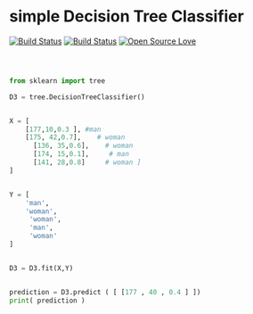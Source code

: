 # simple Decision Tree Classifier


[![Build Status](https://img.shields.io/pypi/pyversions/Django.svg
)]()
[![Build Status](https://img.shields.io/conda/pn/conda-forge/python.svg
)]()
[![Open Source Love](https://badges.frapsoft.com/os/mit/mit.svg?v=102)]()




```python



from sklearn import tree

D3 = tree.DecisionTreeClassifier()


X = [
    [177,10,0.3 ], #man
    [175, 42,0.7],    # woman                                                          
      [136, 35,0.6],    # woman                                                         
      [174, 15,0.1],     # man                                                         
      [141, 28,0.8]     # woman ]
]


Y = [
    'man',
    'woman',
     'woman',
     'man', 
     'woman'
]


D3 = D3.fit(X,Y)


prediction = D3.predict ( [ [177 , 40 , 0.4 ] ])
print( prediction )
